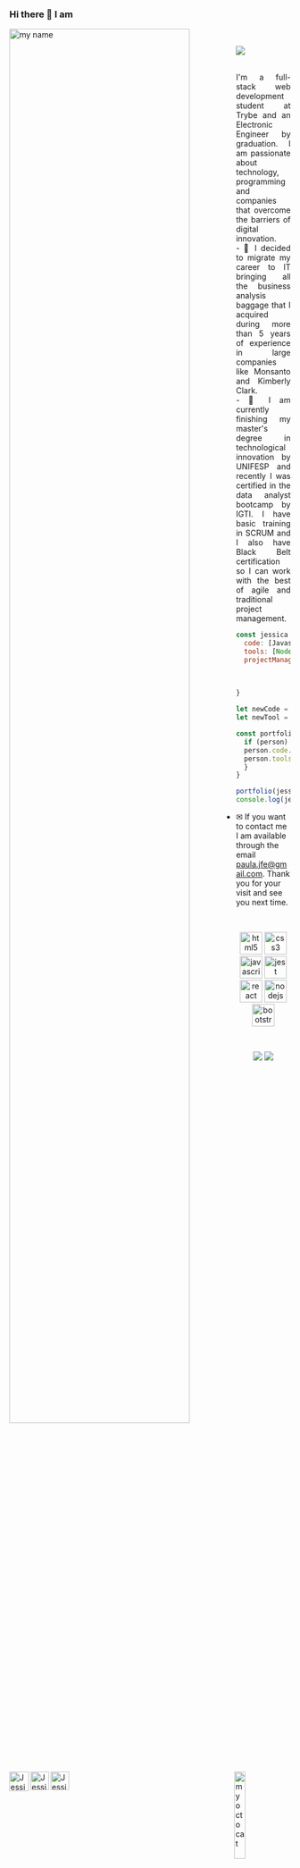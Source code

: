 ### Hi there 👋 I am
<div>
  <img align="left" alt="my name" width="80%" src="https://i.postimg.cc/PJpqz96t/name.png">
  <img align="right" alt="my octocat" width="20%" src="https://octocat-generator-assets.githubusercontent.com/my-octocat-1613050210697.png" />
</div>

<br />

<a href="https://www.linkedin.com/in/jessica-ladislau/">
  <img align="left" alt="Jessica LAdislau LinkedIn" height="35px" src="https://cdn.iconscout.com/icon/free/png-256/linkedin-53-227912.png" />
</a>
<a href="https://www.facebook.com/jessica.fernandes.paula/">
  <img align="left" alt="Jessica Ladislau Facebook" height="33px" src="https://cdn.iconscout.com/icon/free/png-256/facebook-social-media-fb-logo-square-44659.png" />
</a>
<a href="https://paula-jfe.github.io/">
  <img align="left" alt="Jessica Ladislau Portfolio Web Page" height="33px" src="https://www.shareicon.net/data/256x256/2015/12/06/683021_tool_512x512.png" />
</a>

![](https://komarev.com/ghpvc/?username=paula-jfe)
<br />
<br />

<p  style='text-align: justify;'> I'm a full-stack web development student at Trybe and an Electronic Engineer by graduation. I am passionate about technology, programming and companies that overcome the barriers of digital innovation.<br />
- 💬 I decided to migrate my career to IT bringing all the business analysis baggage that I acquired during more than 5 years of experience in large companies like Monsanto and Kimberly Clark.<br />
- 🌱 I am currently finishing my master's degree in technological innovation by UNIFESP and recently I was certified in the data analyst bootcamp by IGTI. I have basic training in SCRUM and I also have Black Belt certification so I can work with the best of agile and traditional project management. </p>

```javascript
const jessica = {
  code: [Javascript, HTML, CSS],
  tools: [Node, Jest, Bulma, Bootstrap, React, Thunk],
  projectManagement: {
                        agile: "Scrum and Kanban",
                        sixSigma: "Black Belt"
                      },
}

let newCode = Python;
let newTool = Express;

const portfolio = (person, codeToLearn, toolToLearn) => {
  if (person) {
  person.code.push(codeToLearn);
  person.tools.push(toolToLearn);
  }
}

portfolio(jessica, newCode, newTool);
console.log(jessica);
```
- ✉ If you want to contact me I am available through the email paula.jfe@gmail.com. Thank you for your visit and see you next time.

<br />
<p align="center">
  <img src="https://cdn.iconscout.com/icon/free/png-256/html5-20-734983.png" alt="html5" width="40" height="40"/>
  <img src="https://cdn.iconscout.com/icon/free/png-256/css-2749248-2284638.png" alt="css3" width="40" height="40"/>
  <img src="https://cdn.iconscout.com/icon/free/png-256/javascript-2336958-1982839.png" alt="javascript" width="40" height="40"/>
  <img src="https://i.postimg.cc/fWjjrBsk/jestlogo.png" alt="jest" width="40" height="40" />
  <img src="https://cdn.iconscout.com/icon/free/png-256/react-native-555397.png" alt="react" width="40" height="40"/>
  <img src="https://www.shareicon.net/data/256x256/2016/06/19/603784_nodejs_512x512.png" alt="nodejs" width="40" height="40"/>
  <img src="https://www.shareicon.net/data/2016/06/20/606737_black_256x256.png" alt="bootstrap" width="40" height="40"/>
</p>
<br />

<p align = "center">
  <img src = "https://github-readme-stats.vercel.app/api?username=paula-jfe&show_icons=true&theme=radical&line_height=33">
  <img src = "https://github-readme-stats.vercel.app/api/top-langs/?username=paula-jfe&hide_langs_below=.25&theme=radical">
</p>
